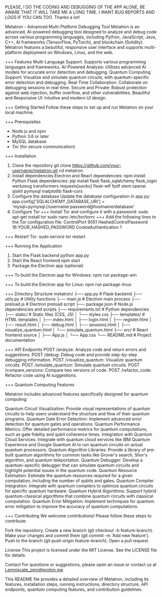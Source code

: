PLEASE, I DO THE CODING AND DEBUGGING OF THE APP ALONE, BE AWARE THAT IT WILL TAKE ME A LONG TIME.  I WANT BUG REPORTS AND LOGS IF YOU CAN TOO. Thanks a lot!

Metatron - Advanced Multi-Platform Debugging Tool
Metatron is an advanced, AI-powered debugging tool designed to analyze and debug code across various programming languages, including Python, JavaScript, Java, C++, AI frameworks (TensorFlow, PyTorch), and blockchain (Solidity). Metatron features a beautiful, responsive user interface and supports multi-platform deployment on Windows, Linux, and the web.


+++ Features
Multi-Language Support: Supports various programming languages and frameworks.
AI-Powered Analysis: Utilizes advanced AI models for accurate error detection and debugging.
Quantum Computing Support: Visualize and simulate quantum circuits, with quantum-specific error detection and debugging.
Real-Time Collaboration: Collaborate on debugging sessions in real-time.
Secure and Private: Robust protection against web injection, buffer overflow, and other vulnerabilities.
Beautiful and Responsive UI: Intuitive and modern UI design.

+++ Getting Started
Follow these steps to set up and run Metatron on your local machine.

+++ Prerequisites
- Node.js and npm
- Python 3.6 or later
- MySQL database
- Tor (for secure communication)

+++ Installation
1. Clone the repository
git clone https://github.com/your-username/metatron.git
cd metatron
2. Install dependencies
Electron and React dependencies:
npm install
Python Flask dependencies:
pip install flask flask_sqlalchemy flask_login werkzeug transformers requests[socks] flask-wtf fpdf stem openai qiskit pymysql matplotlib flask-cors
3. Configure the database
Update the database configuration in app.py:
app.config['SQLALCHEMY_DATABASE_URI'] = 'mysql+pymysql://username:password@hostname/database'
4. Configure Tor
+++ Install Tor and configure it with a password:
sudo apt-get install tor
sudo nano /etc/tor/torrc
+++ Add the following lines to the Tor configuration file:
ControlPort 9051
HashedControlPassword 16:YOUR_HASHED_PASSWORD
CookieAuthentication 1

+++ Restart Tor:
sudo service tor restart

+++ Running the Application
1. Start the Flask backend
python app.py
2. Start the React frontend
npm start
3. Package the Electron app (optional)
   
+++ To build the Electron app for Windows:
npm run package-win

+++ To build the Electron app for Linux:
npm run package-linux

+++ Directory Structure
metatron/
├── app.py                 # Flask backend
├── utils.py               # Utility functions
├── main.js                # Electron main process
├── preload.js             # Electron preload script
├── package.json           # Node.js dependencies and scripts
├── requirements.txt       # Python dependencies
├── static/                # Static files (CSS, JS)
│   └── styles.css
├── templates/             # HTML templates
│   ├── index.html
│   ├── login.html
│   ├── register.html
│   ├── result.html
│   ├── debug.html
│   ├── sessions.html
│   ├── visualize_quantum.html
│   └── simulate_quantum.html
├── src/                   # React frontend source
│   ├── App.js
│   └── App.css
└── README.md              # Project documentation

+++ API Endpoints
POST /analyze: Analyze code and return errors and suggestions.
POST /debug: Debug code and provide step-by-step debugging information.
POST /visualize_quantum: Visualize quantum circuits.
POST /simulate_quantum: Simulate quantum circuits.
POST /compare_versions: Compare two versions of code.
POST /refactor_code: Refactor code using AI suggestions.

+++ Quantum Computing Features

Metatron includes advanced features specifically designed for quantum computing:

Quantum Circuit Visualization: Provide visual representations of quantum circuits to help users understand the structure and flow of their quantum programs.
Quantum Gate Error Detection: Implement advanced error detection for quantum gates and operations.
Quantum Performance Metrics: Offer detailed performance metrics for quantum computations, such as gate fidelity and qubit coherence times.
Integration with Quantum Cloud Services: Integrate with quantum cloud services like IBM Quantum Experience and Google Quantum AI to run quantum circuits on actual quantum processors.
Quantum Algorithm Libraries: Provide a library of pre-built quantum algorithms for common tasks like Grover's search, Shor's algorithm, and quantum teleportation.
Quantum Debugger: Develop a quantum-specific debugger that can simulate quantum circuits and highlight potential issues in the quantum code.
Quantum Resource Estimation: Estimate the quantum resources required for a given computation, including the number of qubits and gates.
Quantum Compiler Integration: Integrate with quantum compilers to optimize quantum circuits for specific quantum hardware.
Quantum Hybrid Algorithms: Support hybrid quantum-classical algorithms that combine quantum circuits with classical computation.
Quantum Error Mitigation: Implement techniques for quantum error mitigation to improve the accuracy of quantum computations.

+++ Contributing
We welcome contributions! Please follow these steps to contribute:

Fork the repository.
Create a new branch (git checkout -b feature-branch).
Make your changes and commit them (git commit -m 'Add new feature').
Push to the branch (git push origin feature-branch).
Open a pull request.

License
This project is licensed under the MIT License. See the LICENSE file for details.

Contact
For questions or suggestions, please open an issue or contact us at Lemniscate_zero@proton.me

This README file provides a detailed overview of Metatron, including its features, installation steps, running instructions, directory structure, API endpoints, quantum computing features, and contribution guidelines. 







